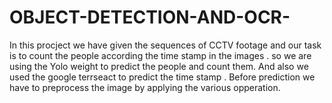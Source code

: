 # OBJECT-DETECTION-AND-OCR-


In this procject we have given the sequences of CCTV footage and our task is to count the people according the time stamp in the images .
so we are using the Yolo weight to predict the people and count them. And also we used the google terrseact to predict the time stamp .
Before prediction we have to preprocess the image by applying the various opperation. 
